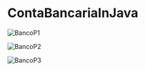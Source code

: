 # ContaBancariaInJava



![BancoP1](https://github.com/user-attachments/assets/c0a97e93-80bb-41df-8148-4616d4f95c3d)

![BancoP2](https://github.com/user-attachments/assets/089f9550-1d12-4066-962b-f35380ddeb06)

![BancoP3](https://github.com/user-attachments/assets/0fc5fd50-c808-45d4-b5a6-3772d594c890)



